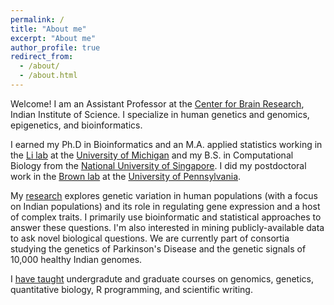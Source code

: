 ```yaml
---
permalink: /
title: "About me"
excerpt: "About me"
author_profile: true
redirect_from: 
  - /about/
  - /about.html
---
```


Welcome! I am an Assistant Professor at the [Center for Brain Research](https://cbr.iisc.ac.in/), Indian Institute of Science. I specialize in human genetics and genomics, epigenetics, and bioinformatics. 

I earned my Ph.D in Bioinformatics and an M.A. applied statistics working in the [Li lab](junzli.com/) at  the [University of Michigan](https://www.umich.edu/) and my B.S. in Computational Biology from the [National University of Singapore](https://www.nus.edu.sg/). I did my postdoctoral work in the [Brown lab](https://www.med.upenn.edu/brownlab/) at the [University of Pennsylvania](https://www.upenn.edu).

My [research](research) explores genetic variation in human populations (with a focus on Indian populations) and its role in regulating gene expression and a host of complex traits. I primarily use bioinformatic and statistical approaches to answer these questions. I'm also interested in mining publicly-available data to ask novel biological questions. We are currently part of consortia studying the genetics of Parkinson's Disease and the genetic signals of 10,000 healthy Indian genomes.

I [have taught](teaching) undergradute and graduate courses on genomics, genetics, quantitative biology, R programming, and scientific writing. 
